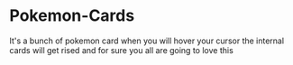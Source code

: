 # Pokemon-Cards
It's a bunch of pokemon card when you will hover your cursor the internal cards will get rised and for sure you all are going to love this
